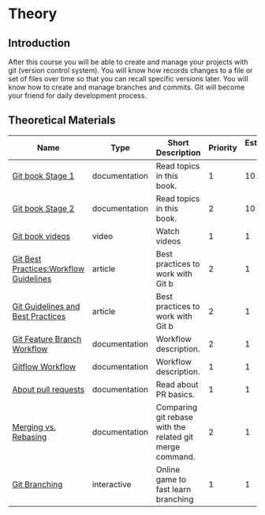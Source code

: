 # Theory

## Introduction

After this course you will be able to create and manage your projects with git (version control system).
You will know how records changes to a file or set of files over time so that you can recall specific versions later.
You will know how to create and manage branches and commits. Git will become your friend for daily development process.

## Theoretical Materials

| Name                                                                                                               | Type          | Short Description                                        | Priority | Estimation (h) |
| ------------------------------------------------------------------------------------------------------------------ | ------------- | -------------------------------------------------------- | -------- | -------------- |
| [Git book Stage 1](https://git-scm.com/book/en/v2)                                                                 | documentation | Read topics in this book.                                | 1        | 10             |
| [Git book Stage 2](https://git-scm.com/book/en/v2)                                                                 | documentation | Read topics in this book.                                | 2        | 10             |
| [Git book videos](https://git-scm.com/videos)                                                                      | video         | Watch videos                                             | 1        | 1              |
| [Git Best Practices:Workflow Guidelines](https://www.lullabot.com/articles/git-best-practices-workflow-guidelines) | article       | Best practices to work with Git b                        | 2        | 1              |
| [Git Guidelines and Best Practices](https://github.com/Islandora/islandora/wiki/Git-Guidelines-and-Best-Practices) | article       | Best practices to work with Git b                        | 2        | 1              |
| [Git Feature Branch Workflow](https://www.atlassian.com/git/tutorials/comparing-workflows/feature-branch-workflow) | documentation | Workflow description.                                    | 2        | 1              |
| [Gitflow Workflow](https://www.atlassian.com/git/tutorials/comparing-workflows/gitflow-workflow)                   | documentation | Workflow description.                                    | 1        | 1              |
| [About pull requests](https://help.github.com/en/articles/about-pull-requests)                                     | documentation | Read about PR basics.                                    | 1        | 1              |
| [Merging vs. Rebasing](https://www.atlassian.com/git/tutorials/merging-vs-rebasing)                                | documentation | Comparing git rebase with the related git merge command. | 2        | 1              |
| [Git Branching](https://learngitbranching.js.org/)                                                                 | interactive   | Online game to fast learn branching                      | 1        | 1              |
